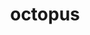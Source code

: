 ---
title: "octopus"
layout: cache
categories: [package, v0.18.1]
meta: {"versions": ["11.4"], "compilers": ["gcc@=7.3.1"], "oss": ["amzn2"], "platforms": ["linux"], "targets": ["aarch64", "graviton2", "x86_64_v3", "x86_64_v4"], "stacks": ["aws-ahug", "aws-ahug-aarch64", "root"], "num_specs": 4, "num_specs_by_stack": {"root": 4, "aws-ahug-aarch64": 2, "aws-ahug": 2}}
spec_details: [{"hash": "2mi4tfstejwusrve7clkc6ireb4ndpth", "compiler": "gcc@=7.3.1", "versions": ["11.4"], "os": "amzn2", "platform": "linux", "target": "graviton2", "variants": ["~arpack", "~cgal", "~cuda", "~debug", "~elpa", "~libvdwxc", "~libyaml", "~likwid", "~metis", "~netcdf", "~nlopt", "~parmetis", "~pfft", "~python", "~scalapack"], "stacks": ["root", "aws-ahug-aarch64"], "size": "-", "tarball": "https://binaries.spack.io/v0.18.1/build_cache/linux-amzn2-graviton2/gcc-7.3.1/octopus-11.4/linux-amzn2-graviton2-gcc-7.3.1-octopus-11.4-2mi4tfstejwusrve7clkc6ireb4ndpth.spack"}, {"hash": "udq5ncuhujafa67ud2hc3jroyh5b2ugv", "compiler": "gcc@=7.3.1", "versions": ["11.4"], "os": "amzn2", "platform": "linux", "target": "aarch64", "variants": ["~arpack", "~cgal", "~cuda", "~debug", "~elpa", "~libvdwxc", "~libyaml", "~likwid", "~metis", "~netcdf", "~nlopt", "~parmetis", "~pfft", "~python", "~scalapack"], "stacks": ["root", "aws-ahug-aarch64"], "size": "-", "tarball": "https://binaries.spack.io/v0.18.1/build_cache/linux-amzn2-aarch64/gcc-7.3.1/octopus-11.4/linux-amzn2-aarch64-gcc-7.3.1-octopus-11.4-udq5ncuhujafa67ud2hc3jroyh5b2ugv.spack"}, {"hash": "xsx653ulq7oq5iltpzltfs2eqwcrt7bg", "compiler": "gcc@=7.3.1", "versions": ["11.4"], "os": "amzn2", "platform": "linux", "target": "x86_64_v3", "variants": ["~arpack", "~cgal", "~cuda", "~debug", "~elpa", "~libvdwxc", "~libyaml", "~likwid", "~metis", "~netcdf", "~nlopt", "~parmetis", "~pfft", "~python", "~scalapack"], "stacks": ["aws-ahug", "root"], "size": "-", "tarball": "https://binaries.spack.io/v0.18.1/build_cache/linux-amzn2-x86_64_v3/gcc-7.3.1/octopus-11.4/linux-amzn2-x86_64_v3-gcc-7.3.1-octopus-11.4-xsx653ulq7oq5iltpzltfs2eqwcrt7bg.spack"}, {"hash": "negjpwxv7657e33p3br26xhlig3bc24x", "compiler": "gcc@=7.3.1", "versions": ["11.4"], "os": "amzn2", "platform": "linux", "target": "x86_64_v4", "variants": ["~arpack", "~cgal", "~cuda", "~debug", "~elpa", "~libvdwxc", "~libyaml", "~likwid", "~metis", "~netcdf", "~nlopt", "~parmetis", "~pfft", "~python", "~scalapack"], "stacks": ["aws-ahug", "root"], "size": "-", "tarball": "https://binaries.spack.io/v0.18.1/build_cache/linux-amzn2-x86_64_v4/gcc-7.3.1/octopus-11.4/linux-amzn2-x86_64_v4-gcc-7.3.1-octopus-11.4-negjpwxv7657e33p3br26xhlig3bc24x.spack"}]
---